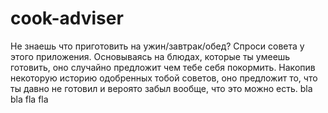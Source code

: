 # cook-adviser
Не знаешь что приготовить на ужин/завтрак/обед? Спроси совета у этого приложения.
Основываясь на блюдах, которые ты умеешь готовить, оно случайно предложит чем тебе себя покормить.
Накопив некоторую историю одобренных тобой советов, оно предложит то, что ты давно не готовил и вероято забыл вообще, что это можно есть.
bla bla fla fla
